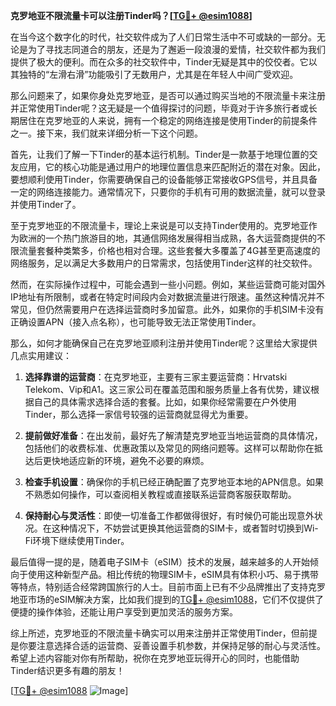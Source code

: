**克罗地亚不限流量卡可以注册Tinder吗？[[TG💪+ @esim1088](https://t.me/s/esim1088)]**

在当今这个数字化的时代，社交软件成为了人们日常生活中不可或缺的一部分。无论是为了寻找志同道合的朋友，还是为了邂逅一段浪漫的爱情，社交软件都为我们提供了极大的便利。而在众多的社交软件中，Tinder无疑是其中的佼佼者。它以其独特的“左滑右滑”功能吸引了无数用户，尤其是在年轻人中间广受欢迎。

那么问题来了，如果你身处克罗地亚，是否可以通过购买当地的不限流量卡来注册并正常使用Tinder呢？这无疑是一个值得探讨的问题，毕竟对于许多旅行者或长期居住在克罗地亚的人来说，拥有一个稳定的网络连接是使用Tinder的前提条件之一。接下来，我们就来详细分析一下这个问题。

首先，让我们了解一下Tinder的基本运行机制。Tinder是一款基于地理位置的交友应用，它的核心功能是通过用户的地理位置信息来匹配附近的潜在对象。因此，要想顺利使用Tinder，你需要确保自己的设备能够正常接收GPS信号，并且具备一定的网络连接能力。通常情况下，只要你的手机有可用的数据流量，就可以登录并使用Tinder了。

至于克罗地亚的不限流量卡，理论上来说是可以支持Tinder使用的。克罗地亚作为欧洲的一个热门旅游目的地，其通信网络发展得相当成熟，各大运营商提供的不限流量套餐种类繁多，价格也相对合理。这些套餐大多覆盖了4G甚至更高速度的网络服务，足以满足大多数用户的日常需求，包括使用Tinder这样的社交软件。

然而，在实际操作过程中，可能会遇到一些小问题。例如，某些运营商可能对国外IP地址有所限制，或者在特定时间段内会对数据流量进行限速。虽然这种情况并不常见，但仍然需要用户在选择运营商时多加留意。此外，如果你的手机SIM卡没有正确设置APN（接入点名称），也可能导致无法正常使用Tinder。

那么，如何才能确保自己在克罗地亚顺利注册并使用Tinder呢？这里给大家提供几点实用建议：

1. **选择靠谱的运营商**：在克罗地亚，主要有三家主要运营商：Hrvatski Telekom、Vip和A1。这三家公司在覆盖范围和服务质量上各有优势，建议根据自己的具体需求选择合适的套餐。比如，如果你经常需要在户外使用Tinder，那么选择一家信号较强的运营商就显得尤为重要。

2. **提前做好准备**：在出发前，最好先了解清楚克罗地亚当地运营商的具体情况，包括他们的收费标准、优惠政策以及常见的网络问题等。这样可以帮助你在抵达后更快地适应新的环境，避免不必要的麻烦。

3. **检查手机设置**：确保你的手机已经正确配置了克罗地亚本地的APN信息。如果不熟悉如何操作，可以查阅相关教程或直接联系运营商客服获取帮助。

4. **保持耐心与灵活性**：即使一切准备工作都做得很好，有时候仍可能出现意外状况。在这种情况下，不妨尝试更换其他运营商的SIM卡，或者暂时切换到Wi-Fi环境下继续使用Tinder。

最后值得一提的是，随着电子SIM卡（eSIM）技术的发展，越来越多的人开始倾向于使用这种新型产品。相比传统的物理SIM卡，eSIM具有体积小巧、易于携带等特点，特别适合经常跨国旅行的人士。目前市面上已有不少品牌推出了支持克罗地亚市场的eSIM解决方案，比如我们提到的[TG💪+ @esim1088](https://t.me/s/esim1088)，它们不仅提供了便捷的操作体验，还能让用户享受到更加灵活的服务方案。

综上所述，克罗地亚的不限流量卡确实可以用来注册并正常使用Tinder，但前提是你要注意选择合适的运营商、妥善设置手机参数，并保持足够的耐心与灵活性。希望上述内容能对你有所帮助，祝你在克罗地亚玩得开心的同时，也能借助Tinder结识更多有趣的朋友！

[[TG💪+ @esim1088](https://t.me/s/esim1088) ![Image](https://i.postimg.cc/4NQfJmqS/Snipaste-2025-05-13-00-14-12.png)]